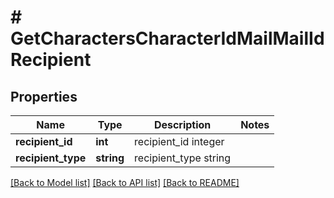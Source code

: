# # GetCharactersCharacterIdMailMailIdRecipient

## Properties

Name | Type | Description | Notes
------------ | ------------- | ------------- | -------------
**recipient_id** | **int** | recipient_id integer | 
**recipient_type** | **string** | recipient_type string | 

[[Back to Model list]](../../README.md#documentation-for-models) [[Back to API list]](../../README.md#documentation-for-api-endpoints) [[Back to README]](../../README.md)


